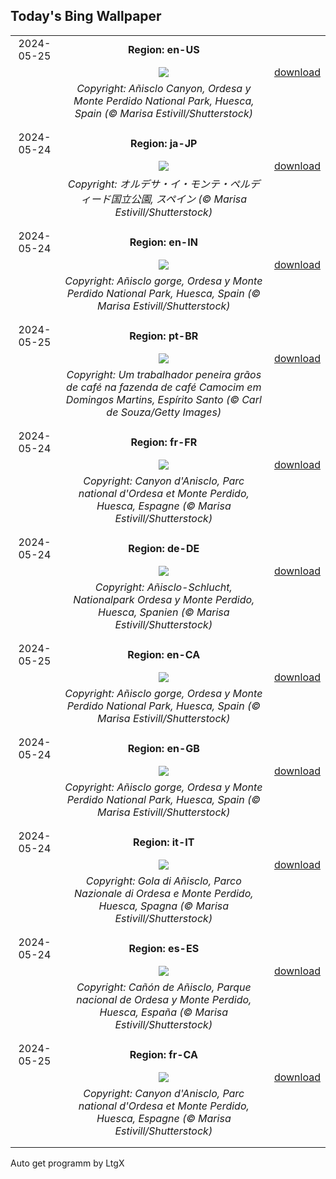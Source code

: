 ## Today's Bing Wallpaper
|      |      |      |
| :----: | :----: | :----: |
|2024-05-25|**Region: en-US**||
||![](https://www.bing.com/th?id=OHR.OrdesaNationalPark_EN-US4779461538_UHD.jpg&pid=hp&w=1152&h=648&rs=1&c=4)| [download](https://www.bing.com/th?id=OHR.OrdesaNationalPark_EN-US4779461538_UHD.jpg)|
||*Copyright: Añisclo Canyon, Ordesa y Monte Perdido National Park, Huesca, Spain (© Marisa Estivill/Shutterstock)*
||
|||
|2024-05-24|**Region: ja-JP**||
||![](https://www.bing.com/th?id=OHR.OrdesaNationalPark_JA-JP1484731643_UHD.jpg&pid=hp&w=1152&h=648&rs=1&c=4)| [download](https://www.bing.com/th?id=OHR.OrdesaNationalPark_JA-JP1484731643_UHD.jpg)|
||*Copyright: オルデサ・イ・モンテ・ペルディード国立公園, スペイン (© Marisa Estivill/Shutterstock)*
||
|||
|2024-05-24|**Region: en-IN**||
||![](https://www.bing.com/th?id=OHR.OrdesaNationalPark_EN-IN4789684794_UHD.jpg&pid=hp&w=1152&h=648&rs=1&c=4)| [download](https://www.bing.com/th?id=OHR.OrdesaNationalPark_EN-IN4789684794_UHD.jpg)|
||*Copyright: Añisclo gorge, Ordesa y Monte Perdido National Park, Huesca, Spain (© Marisa Estivill/Shutterstock)*
||
|||
|2024-05-25|**Region: pt-BR**||
||![](https://www.bing.com/th?id=OHR.DiaNacionaldoCafe_PT-BR0388353116_UHD.jpg&pid=hp&w=1152&h=648&rs=1&c=4)| [download](https://www.bing.com/th?id=OHR.DiaNacionaldoCafe_PT-BR0388353116_UHD.jpg)|
||*Copyright: Um trabalhador peneira grãos de café na fazenda de café Camocim em Domingos Martins, Espírito Santo (© Carl de Souza/Getty Images)*
||
|||
|2024-05-24|**Region: fr-FR**||
||![](https://www.bing.com/th?id=OHR.OrdesaNationalPark_FR-FR8382940670_UHD.jpg&pid=hp&w=1152&h=648&rs=1&c=4)| [download](https://www.bing.com/th?id=OHR.OrdesaNationalPark_FR-FR8382940670_UHD.jpg)|
||*Copyright: Canyon d'Anisclo, Parc national d'Ordesa et Monte Perdido, Huesca, Espagne (© Marisa Estivill/Shutterstock)*
||
|||
|2024-05-24|**Region: de-DE**||
||![](https://www.bing.com/th?id=OHR.OrdesaNationalPark_DE-DE9218921574_UHD.jpg&pid=hp&w=1152&h=648&rs=1&c=4)| [download](https://www.bing.com/th?id=OHR.OrdesaNationalPark_DE-DE9218921574_UHD.jpg)|
||*Copyright: Añisclo-Schlucht, Nationalpark Ordesa y Monte Perdido, Huesca, Spanien (© Marisa Estivill/Shutterstock)*
||
|||
|2024-05-25|**Region: en-CA**||
||![](https://www.bing.com/th?id=OHR.OrdesaNationalPark_EN-CA4762724069_UHD.jpg&pid=hp&w=1152&h=648&rs=1&c=4)| [download](https://www.bing.com/th?id=OHR.OrdesaNationalPark_EN-CA4762724069_UHD.jpg)|
||*Copyright: Añisclo gorge, Ordesa y Monte Perdido National Park, Huesca, Spain (© Marisa Estivill/Shutterstock)*
||
|||
|2024-05-24|**Region: en-GB**||
||![](https://www.bing.com/th?id=OHR.OrdesaNationalPark_EN-GB0404903199_UHD.jpg&pid=hp&w=1152&h=648&rs=1&c=4)| [download](https://www.bing.com/th?id=OHR.OrdesaNationalPark_EN-GB0404903199_UHD.jpg)|
||*Copyright: Añisclo gorge, Ordesa y Monte Perdido National Park, Huesca, Spain (© Marisa Estivill/Shutterstock)*
||
|||
|2024-05-24|**Region: it-IT**||
||![](https://www.bing.com/th?id=OHR.OrdesaNationalPark_IT-IT5681157201_UHD.jpg&pid=hp&w=1152&h=648&rs=1&c=4)| [download](https://www.bing.com/th?id=OHR.OrdesaNationalPark_IT-IT5681157201_UHD.jpg)|
||*Copyright: Gola di Añisclo, Parco Nazionale di Ordesa e Monte Perdido, Huesca, Spagna (© Marisa Estivill/Shutterstock)*
||
|||
|2024-05-24|**Region: es-ES**||
||![](https://www.bing.com/th?id=OHR.OrdesaNationalPark_ES-ES5285302452_UHD.jpg&pid=hp&w=1152&h=648&rs=1&c=4)| [download](https://www.bing.com/th?id=OHR.OrdesaNationalPark_ES-ES5285302452_UHD.jpg)|
||*Copyright: Cañón de Añisclo, Parque nacional de Ordesa y Monte Perdido, Huesca, España (© Marisa Estivill/Shutterstock)*
||
|||
|2024-05-25|**Region: fr-CA**||
||![](https://www.bing.com/th?id=OHR.OrdesaNationalPark_FR-CA2954330432_UHD.jpg&pid=hp&w=1152&h=648&rs=1&c=4)| [download](https://www.bing.com/th?id=OHR.OrdesaNationalPark_FR-CA2954330432_UHD.jpg)|
||*Copyright: Canyon d'Anisclo, Parc national d'Ordesa et Monte Perdido, Huesca, Espagne (© Marisa Estivill/Shutterstock)*
||
|||

Auto get programm by LtgX
